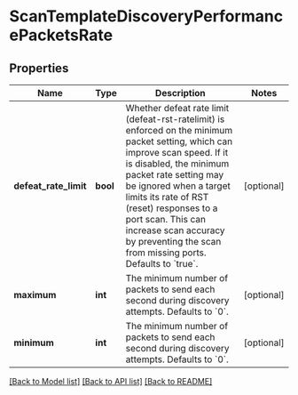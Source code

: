 # ScanTemplateDiscoveryPerformancePacketsRate

## Properties
Name | Type | Description | Notes
------------ | ------------- | ------------- | -------------
**defeat_rate_limit** | **bool** | Whether defeat rate limit (defeat-rst-ratelimit) is enforced on the minimum packet setting, which can improve scan speed. If it is disabled, the minimum packet rate setting may be ignored when a target limits its rate of RST (reset) responses to a port scan. This can increase scan accuracy by preventing the scan from missing ports. Defaults to &#x60;true&#x60;. | [optional] 
**maximum** | **int** | The minimum number of packets to send each second during discovery attempts. Defaults to &#x60;0&#x60;. | [optional] 
**minimum** | **int** | The minimum number of packets to send each second during discovery attempts. Defaults to &#x60;0&#x60;. | [optional] 

[[Back to Model list]](../README.md#documentation-for-models) [[Back to API list]](../README.md#documentation-for-api-endpoints) [[Back to README]](../README.md)


